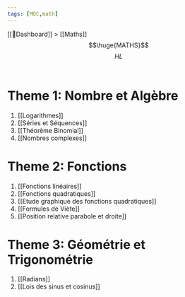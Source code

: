 ```yaml
---
tags: [MOC,math]
---
```

[[📝Dashboard]] > [[Maths]]
<br/>
$$\huge{MATHS}$$
$$
HL
$$
<br/>
# Theme 1: Nombre et Algèbre
1. [[Logarithmes]]
2. [[Séries et Séquences]]
3. [[Théorème Binomial]]
4. [[Nombres complexes]]

# Theme 2: Fonctions
1. [[Fonctions linéaires]]
2. [[Fonctions quadratiques]]
3. [[Etude graphique des fonctions quadratiques]]
4. [[Formules de Viète]]
5. [[Position relative parabole et droite]]

# Theme 3: Géométrie et Trigonométrie
1. [[Radians]]
2. [[Lois des sinus et cosinus]]